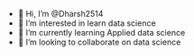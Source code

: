 - 👋 Hi, I’m @Dharsh2514
- 👀 I’m interested in learn data science 
- 🌱 I’m currently learning Applied data science 
- 💞️ I’m looking to collaborate on data science 
  

<!---
Dharsh2514/Dharsh2514 is a ✨ special ✨ repository because its `README.md` (this file) appears on your GitHub profile.
You can click the Preview link to take a look at your changes.
--->
